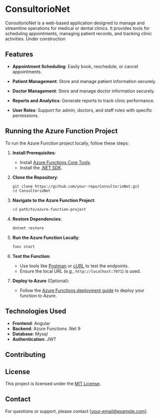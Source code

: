 # ConsultorioNet

ConsultorioNet is a web-based application designed to manage and streamline operations for medical or dental clinics. It provides tools for scheduling appointments, managing patient records, and tracking clinic activities.
Under construction
## Features

- **Appointment Scheduling**: Easily book, reschedule, or cancel appointments.
- **Patient Management**: Store and manage patient information securely.
- **Doctor Management**: Store and manage doctor information securely.

- **Reports and Analytics**: Generate reports to track clinic performance.
- **User Roles**: Support for admin, doctors, and staff roles with specific permissions.

## Running the Azure Function Project

To run the Azure Function project locally, follow these steps:

1. **Install Prerequisites**:
    - Install [Azure Functions Core Tools](https://learn.microsoft.com/en-us/azure/azure-functions/functions-run-local).
    - Install the [.NET SDK](https://dotnet.microsoft.com/download).

2. **Clone the Repository**:
    ```bash
    git clone https://github.com/your-repo/ConsultorioNet.git
    cd ConsultorioNet
    ```

3. **Navigate to the Azure Function Project**:
    ```bash
    cd path/to/azure-function-project
    ```

4. **Restore Dependencies**:
    ```bash
    dotnet restore
    ```

5. **Run the Azure Function Locally**:
    ```bash
    func start
    ```

6. **Test the Function**:
    - Use tools like [Postman](https://www.postman.com/) or [cURL](https://curl.se/) to test the endpoints.
    - Ensure the local URL (e.g., `http://localhost:7071`) is used.

7. **Deploy to Azure** (Optional):
    - Follow the [Azure Functions deployment guide](https://learn.microsoft.com/en-us/azure/azure-functions/functions-deployment-technologies) to deploy your function to Azure.


## Technologies Used

- **Frontend**: Angular
- **Backend**: Azure Functions .Net 9
- **Database**: Mysql
- **Authentication**: JWT

## Contributing


## License

This project is licensed under the [MIT License](LICENSE).

## Contact

For questions or support, please contact [your-email@example.com].